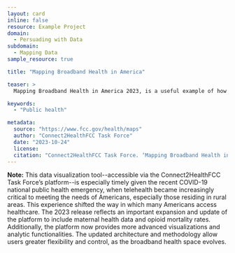 ```yaml
---
layout: card
inline: false
resource: Example Project
domain:
  - Persuading with Data
subdomain:
  - Mapping Data
sample_resource: true

title: "Mapping Broadband Health in America"

teaser: >
  Mapping Broadband Health in America 2023, is a useful example of how data advocacy is often used in the field of public health. This project enables users to visualize, intersect, and analyze broadband and health data at the national, state and county levels – informing policy and program prescriptions, future innovations, and investment decisions. 

keywords:
  - "Public health"

metadata:
  source: "https://www.fcc.gov/health/maps"
  author: "Connect2HealthFCC Task Force"
  date: "2023-10-24"
  license:
  citation: "Connect2HealthFCC Task Force. ‘Mapping Broadband Health in America.’ Federal Communications Commission, 24 Oct. 2023, https://www.fcc.gov/health/maps."
---
```


**Note:** This data visualization tool--accessible via the Connect2HealthFCC Task Force’s platform--is especially timely given the recent COVID-19 national public health emergency, when telehealth became increasingly critical to meeting the needs of Americans, especially those residing in rural areas. This experience shifted the way in which many Americans access healthcare. The 2023 release reflects an important expansion and update of the platform to include maternal health data and opioid mortality rates.  Additionally, the platform now provides more advanced visualizations and analytic functionalities. The updated architecture and methodology allow users greater flexibility and control, as the broadband health space evolves.
